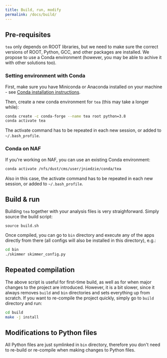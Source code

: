 ```yaml
---
title: Build, run, modify
permalink: /docs/build/
---
```


## Pre-requisites

`tea` only depends on ROOT libraries, but we need to make sure the correct versions of ROOT, Python, GCC, and other packages are installed. We propose to use a Conda environment (however, you may be able to achive it with other solutions too).

### Setting environment with Conda

First, make sure you have Miniconda or Anaconda installed on your machine - see [Conda installation instructions](https://conda.io/projects/conda/en/latest/user-guide/install/index.html).

Then, create a new conda environment for `tea` (this may take a longer while):

```bash
conda create -c conda-forge --name tea root python=3.8
conda activate tea
```

The activate command has to be repeated in each new session, or added to `~/.bash_profile`.

### Conda on NAF

If you're working on NAF, you can use an existing Conda environment:

```bash
conda activate /nfs/dust/cms/user/jniedzie/conda/tea
```

Also in this case, the activate command has to be repeated in each new session, or added to `~/.bash_profile`.

## Build & run

Building `tea` together with your analysis files is very straighforward. Simply source the build script:

```
source build.sh
```

Once compiled, you can go to `bin` directory and execute any of the apps directly from there (all configs will also be installed in this directory), e.g.: 

```bash
cd bin
./skimmer skimmer_config.py
```

## Repeated compilation

The above script is useful for first-time build, as well as for when major changes to the project are introduced. However, it is a bit slower, since it always removes `build` and `bin` directories and sets everything up from scratch. If you want to re-compile the project quickly, simply go to `build` directory and run:

```bash
cd build
make -j install
```

## Modifications to Python files

All Python files are just symlinked in `bin` directory, therefore you don't need to re-build or re-compile when making changes to Python files.